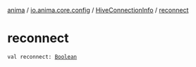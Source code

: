 [anima](../../index.md) / [io.anima.core.config](../index.md) / [HiveConnectionInfo](index.md) / [reconnect](./reconnect.md)

# reconnect

`val reconnect: `[`Boolean`](https://kotlinlang.org/api/latest/jvm/stdlib/kotlin/-boolean/index.html)